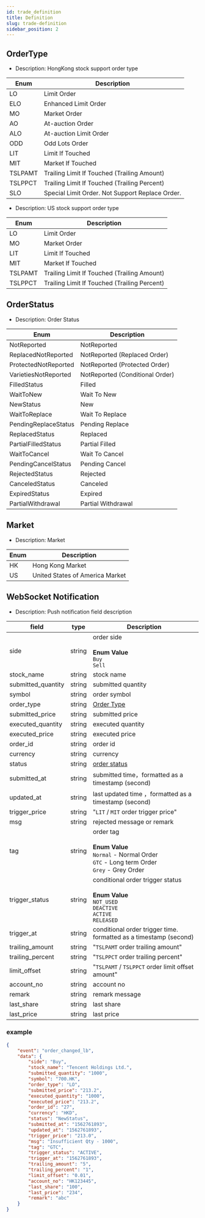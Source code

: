 ```yaml
---
id: trade_definition
title: Definition
slug: trade-definition
sidebar_position: 2
---
```


## OrderType

- Description: HongKong stock support order type

| Enum    | Description                                     |
| ------- | ----------------------------------------------- |
| LO      | Limit Order                                     |
| ELO     | Enhanced Limit Order                            |
| MO      | Market Order                                    |
| AO      | At-auction Order                                |
| ALO     | At-auction Limit Order                          |
| ODD     | Odd Lots Order                                  |
| LIT     | Limit If Touched                                |
| MIT     | Market If Touched                               |
| TSLPAMT | Trailing Limit If Touched (Trailing Amount)     |
| TSLPPCT | Trailing Limit If Touched (Trailing Percent)    |
| SLO     | Special Limit Order. Not Support Replace Order. |

- Description: US stock support order type

| Enum    | Description                                   |
| ------- | --------------------------------------------- |
| LO      | Limit Order                                   |
| MO      | Market Order                                  |
| LIT     | Limit If Touched                              |
| MIT     | Market If Touched                             |
| TSLPAMT | Trailing Limit If Touched (Trailing Amount)   |
| TSLPPCT | Trailing Limit If Touched (Trailing Percent)  |

## OrderStatus

- Description: Order Status

| Enum                 | Description                     |
| -------------------- | ------------------------------- |
| NotReported          | NotReported                     |
| ReplacedNotReported  | NotReported (Replaced Order)    |
| ProtectedNotReported | NotReported (Protected Order)   |
| VarietiesNotReported | NotReported (Conditional Order) |
| FilledStatus         | Filled                          |
| WaitToNew            | Wait To New                     |
| NewStatus            | New                             |
| WaitToReplace        | Wait To Replace                 |
| PendingReplaceStatus | Pending Replace                 |
| ReplacedStatus       | Replaced                        |
| PartialFilledStatus  | Partial Filled                  |
| WaitToCancel         | Wait To Cancel                  |
| PendingCancelStatus  | Pending Cancel                  |
| RejectedStatus       | Rejected                        |
| CanceledStatus       | Canceled                        |
| ExpiredStatus        | Expired                         |
| PartialWithdrawal    | Partial Withdrawal              |

## Market

- Description: Market

| Enum | Description                     |
| ---- | ------------------------------- |
| HK   | Hong Kong Market                |
| US   | United States of America Market |

## WebSocket Notification

- Description: Push notification field description

| field              | type   | Description                                                                                                           |
| ------------------ | ------ | --------------------------------------------------------------------------------------------------------------------- |
| side               | string | order side<br/><br/>**Enum Value**<br/>`Buy`<br />`Sell`                                                              |
| stock_name         | string | stock name                                                                                                            |
| submitted_quantity | string | submitted quantity                                                                                                    |
| symbol             | string | order symbol                                                                                                          |
| order_type         | string | [Order Type](./trade-definition#ordertype)                                                                            |
| submitted_price    | string | submitted price                                                                                                       |
| executed_quantity  | string | executed quantity                                                                                                     |
| executed_price     | string | executed price                                                                                                        |
| order_id           | string | order id                                                                                                              |
| currency           | string | currency                                                                                                              |
| status             | string | [order status](./trade-definition#orderstatus)                                                                        |
| submitted_at       | string | submitted time，formatted as a timestamp (second)                                                                     |
| updated_at         | string | last updated time ，formatted as a timestamp (second)                                                                 |
| trigger_price      | string | "`LIT` / `MIT` order trigger price"                                                                                   |
| msg                | string | rejected message or remark                                                                                            |
| tag                | string | order tag<br/><br/>**Enum Value**<br/>`Normal` - Normal Order<br />`GTC` - Long term Order<br />`Grey` - Grey Order   |
| trigger_status     | string | conditional order trigger status<br/><br/>**Enum Value**<br/>`NOT_USED`<br />`DEACTIVE`<br />`ACTIVE`<br />`RELEASED` |
| trigger_at         | string | conditional order trigger time. formatted as a timestamp (second)                                                     |
| trailing_amount    | string | "`TSLPAMT` order trailing amount"                                                                          |
| trailing_percent   | string | "`TSLPPCT` order trailing percent"                                                                         |
| limit_offset       | string | "`TSLPAMT` / `TSLPPCT` order limit offset amount"                                                                     |
| account_no         | string | account no                                                                                                            |
| remark         | string | remark message                                                                                                           |
| last_share         | string | last share |
| last_price         | string | last price |

### example

```JSON
{
	"event": "order_changed_lb",
	"data": {
		"side": "Buy",
		"stock_name": "Tencent Holdings Ltd.",
		"submitted_quantity": "1000",
		"symbol": "700.HK",
		"order_type": "LO",
		"submitted_price": "213.2",
		"executed_quantity": "1000",
		"executed_price": "213.2",
		"order_id": "27",
		"currency": "HKD",
		"status": "NewStatus",
		"submitted_at": "1562761893",
		"updated_at": "1562761893",
		"trigger_price": "213.0",
		"msg": "Insufficient Qty - 1000",
		"tag": "GTC",
		"trigger_status": "ACTIVE",
		"trigger_at": "1562761893",
		"trailing_amount": "5",
		"trailing_percent": "1",
		"limit_offset": "0.01",
		"account_no": "HK123445",
		"last_share": "100",
		"last_price": "234",
		"remark": "abc"
	}
}
```
